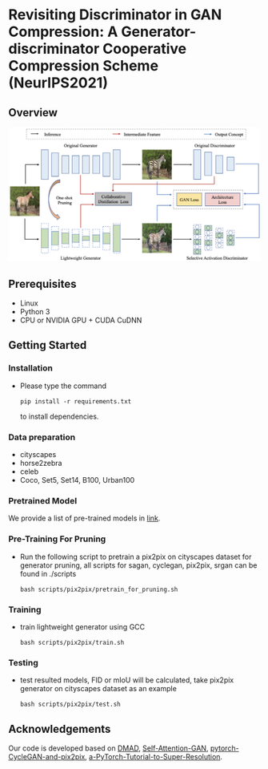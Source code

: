 # Revisiting Discriminator in GAN Compression: A Generator-discriminator Cooperative Compression Scheme (NeurIPS2021)

## Overview

<img src="imgs/framework.png" alt="overview" style="zoom:50%;" />


## Prerequisites

* Linux
* Python 3
* CPU or NVIDIA GPU + CUDA CuDNN

## Getting Started

### Installation

- Please type the command

  ```shell
  pip install -r requirements.txt
  ```

  to install dependencies.


### Data preparation

- cityscapes
- horse2zebra
- celeb
- Coco, Set5, Set14, B100, Urban100

### Pretrained Model

We provide a list of pre-trained models in [link](https://drive.google.com/drive/folders/1JvAA4Oda_cFbSA5lRdeUZgT1C70IHmgH).

### Pre-Training For Pruning

- Run the following script to pretrain a pix2pix on cityscapes dataset for generator pruning, 
all scripts for sagan, cyclegan, pix2pix, srgan can be found in ./scripts

  ```shell
  bash scripts/pix2pix/pretrain_for_pruning.sh
  ```


### Training

- train lightweight generator using GCC
  
  ```shell
  bash scripts/pix2pix/train.sh
  ```

### Testing

- test resulted models, FID or mIoU will be calculated, take pix2pix generator on cityscapes dataset as an example

  ```shell
  bash scripts/pix2pix/test.sh
  ```

## Acknowledgements

Our code is developed based on [DMAD](https://github.com/junyanz/pytorch-CycleGAN-and-pix2pix), [Self-Attention-GAN](https://github.com/heykeetae/Self-Attention-GAN),  [pytorch-CycleGAN-and-pix2pix](https://github.com/junyanz/pytorch-CycleGAN-and-pix2pix),  [a-PyTorch-Tutorial-to-Super-Resolution](https://github.com/sgrvinod/a-PyTorch-Tutorial-to-Super-Resolution).
